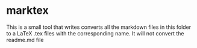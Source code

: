 # marktex
This is a small tool that writes converts all the markdown files in this folder to
a LaTeX .tex files with the corresponding name. It will not convert the readme.md file
